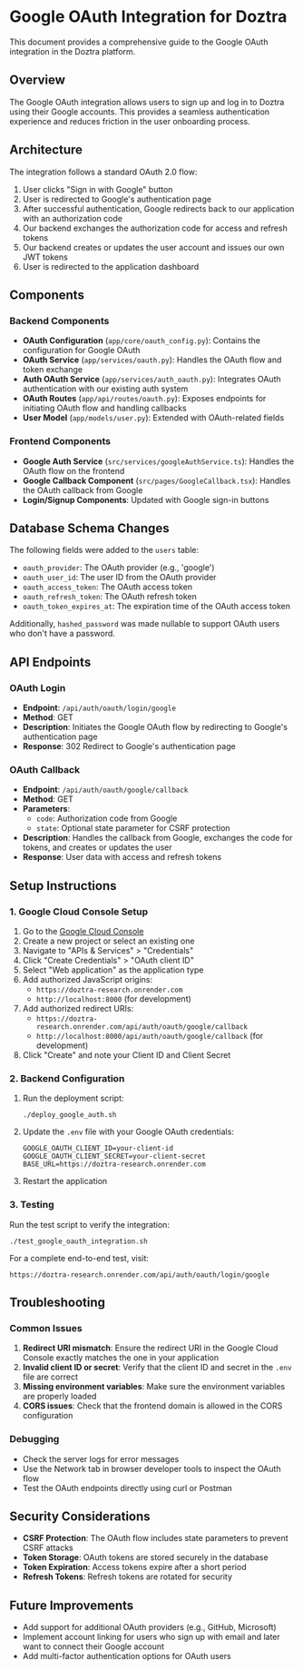 # Google OAuth Integration for Doztra

This document provides a comprehensive guide to the Google OAuth integration in the Doztra platform.

## Overview

The Google OAuth integration allows users to sign up and log in to Doztra using their Google accounts. This provides a seamless authentication experience and reduces friction in the user onboarding process.

## Architecture

The integration follows a standard OAuth 2.0 flow:

1. User clicks "Sign in with Google" button
2. User is redirected to Google's authentication page
3. After successful authentication, Google redirects back to our application with an authorization code
4. Our backend exchanges the authorization code for access and refresh tokens
5. Our backend creates or updates the user account and issues our own JWT tokens
6. User is redirected to the application dashboard

## Components

### Backend Components

- **OAuth Configuration** (`app/core/oauth_config.py`): Contains the configuration for Google OAuth
- **OAuth Service** (`app/services/oauth.py`): Handles the OAuth flow and token exchange
- **Auth OAuth Service** (`app/services/auth_oauth.py`): Integrates OAuth authentication with our existing auth system
- **OAuth Routes** (`app/api/routes/oauth.py`): Exposes endpoints for initiating OAuth flow and handling callbacks
- **User Model** (`app/models/user.py`): Extended with OAuth-related fields

### Frontend Components

- **Google Auth Service** (`src/services/googleAuthService.ts`): Handles the OAuth flow on the frontend
- **Google Callback Component** (`src/pages/GoogleCallback.tsx`): Handles the OAuth callback from Google
- **Login/Signup Components**: Updated with Google sign-in buttons

## Database Schema Changes

The following fields were added to the `users` table:

- `oauth_provider`: The OAuth provider (e.g., 'google')
- `oauth_user_id`: The user ID from the OAuth provider
- `oauth_access_token`: The OAuth access token
- `oauth_refresh_token`: The OAuth refresh token
- `oauth_token_expires_at`: The expiration time of the OAuth access token

Additionally, `hashed_password` was made nullable to support OAuth users who don't have a password.

## API Endpoints

### OAuth Login

- **Endpoint**: `/api/auth/oauth/login/google`
- **Method**: GET
- **Description**: Initiates the Google OAuth flow by redirecting to Google's authentication page
- **Response**: 302 Redirect to Google's authentication page

### OAuth Callback

- **Endpoint**: `/api/auth/oauth/google/callback`
- **Method**: GET
- **Parameters**: 
  - `code`: Authorization code from Google
  - `state`: Optional state parameter for CSRF protection
- **Description**: Handles the callback from Google, exchanges the code for tokens, and creates or updates the user
- **Response**: User data with access and refresh tokens

## Setup Instructions

### 1. Google Cloud Console Setup

1. Go to the [Google Cloud Console](https://console.cloud.google.com/)
2. Create a new project or select an existing one
3. Navigate to "APIs & Services" > "Credentials"
4. Click "Create Credentials" > "OAuth client ID"
5. Select "Web application" as the application type
6. Add authorized JavaScript origins:
   - `https://doztra-research.onrender.com`
   - `http://localhost:8000` (for development)
7. Add authorized redirect URIs:
   - `https://doztra-research.onrender.com/api/auth/oauth/google/callback`
   - `http://localhost:8000/api/auth/oauth/google/callback` (for development)
8. Click "Create" and note your Client ID and Client Secret

### 2. Backend Configuration

1. Run the deployment script:
   ```
   ./deploy_google_auth.sh
   ```
2. Update the `.env` file with your Google OAuth credentials:
   ```
   GOOGLE_OAUTH_CLIENT_ID=your-client-id
   GOOGLE_OAUTH_CLIENT_SECRET=your-client-secret
   BASE_URL=https://doztra-research.onrender.com
   ```
3. Restart the application

### 3. Testing

Run the test script to verify the integration:
```
./test_google_oauth_integration.sh
```

For a complete end-to-end test, visit:
```
https://doztra-research.onrender.com/api/auth/oauth/login/google
```

## Troubleshooting

### Common Issues

1. **Redirect URI mismatch**: Ensure the redirect URI in the Google Cloud Console exactly matches the one in your application
2. **Invalid client ID or secret**: Verify that the client ID and secret in the `.env` file are correct
3. **Missing environment variables**: Make sure the environment variables are properly loaded
4. **CORS issues**: Check that the frontend domain is allowed in the CORS configuration

### Debugging

- Check the server logs for error messages
- Use the Network tab in browser developer tools to inspect the OAuth flow
- Test the OAuth endpoints directly using curl or Postman

## Security Considerations

- **CSRF Protection**: The OAuth flow includes state parameters to prevent CSRF attacks
- **Token Storage**: OAuth tokens are stored securely in the database
- **Token Expiration**: Access tokens expire after a short period
- **Refresh Tokens**: Refresh tokens are rotated for security

## Future Improvements

- Add support for additional OAuth providers (e.g., GitHub, Microsoft)
- Implement account linking for users who sign up with email and later want to connect their Google account
- Add multi-factor authentication options for OAuth users
